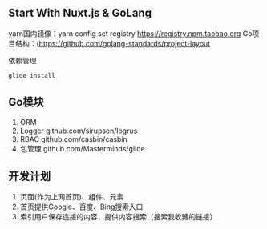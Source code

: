 ## Start With Nuxt.js & GoLang

yarn国内镜像：yarn config set registry https://registry.npm.taobao.org
Go项目结构：(https://github.com/golang-standards/project-layout


依赖管理 
```shell
glide install
```

## Go模块

1. ORM 
1. Logger github.com/sirupsen/logrus
1. RBAC github.com/casbin/casbin
1. 包管理 github.com/Masterminds/glide


## 开发计划
1. 页面(作为上网首页)、组件、元素
1. 首页提供Google、百度、Bing搜索入口
1. 索引用户保存连接的内容，提供内容搜索（搜索我收藏的链接）